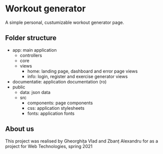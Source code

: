 # Workout generator

A simple personal, custumizable workout generator page. 

## Folder structure
  - app: main application
    - controllers
    - core
    - views
      - home: landing page, dashboard and error page views
      - info: login, register and exercise generator views
  - documentatie: application documentation (ro)
  - public
    - data: json data
    - src
      - components: page components
      - css: application stylesheets
      - fonts: application fonts

## About us
This project was realised by Gheorghița Vlad and Zbanț Alexandru for as a project for Web Technologies, spring 2021
